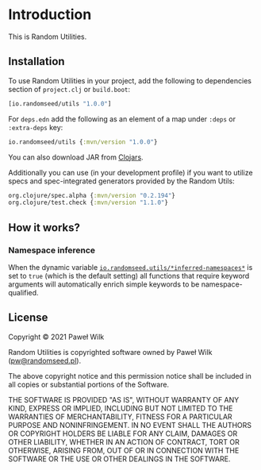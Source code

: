 # Introduction

This is Random Utilities.

## Installation

To use Random Utilities in your project, add the following to dependencies section of
`project.clj` or `build.boot`:

```clojure
[io.randomseed/utils "1.0.0"]
```

For `deps.edn` add the following as an element of a map under `:deps` or
`:extra-deps` key:

```clojure
io.randomseed/utils {:mvn/version "1.0.0"}
```

You can also download JAR from
[Clojars](https://clojars.org/io.randomseed/utils).

Additionally you can use (in your development profile) if you want to utilize specs
and spec-integrated generators provided by the Random Utils:

```clojure
org.clojure/spec.alpha {:mvn/version "0.2.194"}
org.clojure/test.check {:mvn/version "1.1.0"}
```

## How it works?

### Namespace inference

When the dynamic variable
[`io.randomseed.utils/*inferred-namespaces*`](io.randomseed.utils.html#var-*inferred-namespaces*)
is set to `true` (which is the default setting) all functions that require keyword
arguments will automatically enrich simple keywords to be namespace-qualified.

## License

Copyright © 2021 Paweł Wilk

Random Utilities is copyrighted software owned by Paweł Wilk (pw@randomseed.pl).

The above copyright notice and this permission notice shall be included in all
copies or substantial portions of the Software.

THE SOFTWARE IS PROVIDED "AS IS", WITHOUT WARRANTY OF ANY KIND, EXPRESS OR
IMPLIED, INCLUDING BUT NOT LIMITED TO THE WARRANTIES OF MERCHANTABILITY, FITNESS
FOR A PARTICULAR PURPOSE AND NONINFRINGEMENT. IN NO EVENT SHALL THE AUTHORS OR
COPYRIGHT HOLDERS BE LIABLE FOR ANY CLAIM, DAMAGES OR OTHER LIABILITY, WHETHER
IN AN ACTION OF CONTRACT, TORT OR OTHERWISE, ARISING FROM, OUT OF OR IN
CONNECTION WITH THE SOFTWARE OR THE USE OR OTHER DEALINGS IN THE SOFTWARE.

[LICENSE]:    https://github.com/randomseed-io/utils/src/master/README.md
